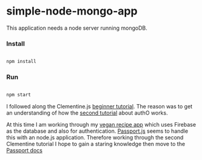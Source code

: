 # simple-node-mongo-app


This application needs a node server running mongoDB. 

### Install 

```bash

npm install

```

### Run

```bash

npm start

```

I followed along the Clementine.js [beginner tutorial](http://www.clementinejs.com/tutorials/tutorial-beginner.html). The reason was to get an understanding of how the [second tutorial](http://www.clementinejs.com/tutorials/tutorial-passport.html) about authO works. 

At this time I am working through my [vegan recipe app](https://vegan-recipes.firebaseapp.com/) which uses Firebase as the database and also for authentication. [Passport.js][] seems to handle this with an node.js application. Therefore working through the second Clementine tutorial I hope to gain a staring knowledge then move to the [Passport docs][]


[Passport.js]: https://github.com/jaredhanson/passport
[Passport docs]: http://passportjs.org/